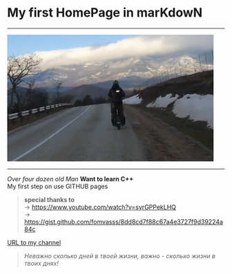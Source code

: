 #                   My first HomePage in marKdowN
___
![my_picture](1.png)


___
*Over four dozen old Man*
**Want to learn C++**  
My first step on use GITHUB pages  


>__special thanks to__  
-> https://www.youtube.com/watch?v=syrGPPekLHQ  
-> https://gist.github.com/fomvasss/8dd8cd7f88c67a4e3727f9d39224a84c

[URL to my channel](https://www.youtube.com/@temenator2)
>_Неважно сколько дней в твоей жизни, важно - сколько жизни в твоих днях!_